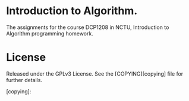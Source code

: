 Introduction to Algorithm.
====================================

The assignments for the course DCP1208 in NCTU, Introduction to Algorithm programming homework.

License
====================================

Released under the GPLv3 License.  See the [COPYING][copying] file for further details.

[copying]:   
